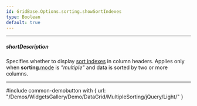 ```yaml
---
id: GridBase.Options.sorting.showSortIndexes
type: Boolean
default: true
---
```

---
##### shortDescription
Specifies whether to display [sort indexes](/api-reference/_hidden/GridBaseColumn/sortIndex.md '{basewidgetpath}/Configuration/columns/#sortIndex') in column headers. Applies only when **sorting**.[mode](/api-reference/10%20UI%20Widgets/GridBase/1%20Configuration/sorting/mode.md '{basewidgetpath}/Configuration/sorting/#mode') is *"multiple"* and data is sorted by two or more columns.

---
#include common-demobutton with {
    url: "/Demos/WidgetsGallery/Demo/DataGrid/MultipleSorting/jQuery/Light/"
}